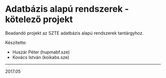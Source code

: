 # Adatbázis alapú rendszerek - kötelező projekt
Beadandó projekt az SZTE adatbázis alapú rendszerek tantárgyhoz.

Készítette:
* Huszár Péter (hupmabf.sze)
* Kovács István (koikabs.sze)

--------------
2017.05